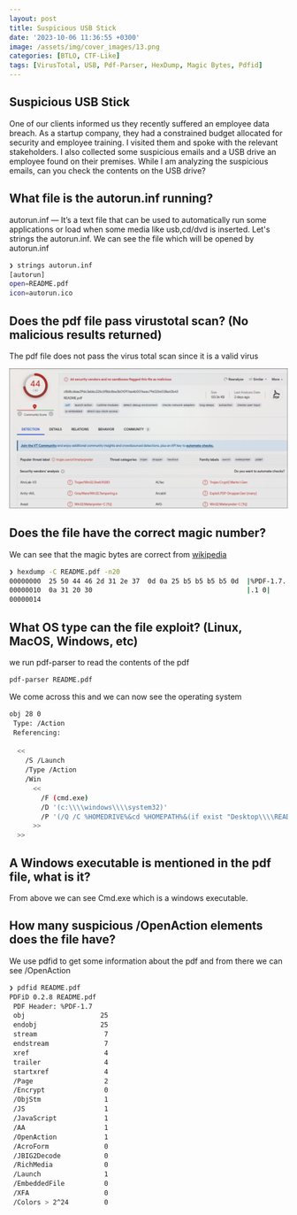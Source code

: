```yaml
---
layout: post
title: Suspicious USB Stick
date: '2023-10-06 11:36:55 +0300'
image: /assets/img/cover_images/13.png
categories: [BTLO, CTF-Like]
tags: [VirusTotal, USB, Pdf-Parser, HexDump, Magic Bytes, Pdfid]
---
```


## Suspicious USB Stick
One of our clients informed us they recently suffered an employee data breach. As a startup company, they had a constrained budget allocated for security and employee training. I visited them and spoke with the relevant stakeholders. I also collected some suspicious emails and a USB drive an employee found on their premises. While I am analyzing the suspicious emails, can you check the contents on the USB drive? 

## What file is the autorun.inf running?
autorun.inf — It’s a text file that can be used to automatically run some applications or load when some media like usb,cd/dvd is inserted. Let's strings the autorun.inf. We can see the file which will be opened by autorun.inf
```bash
❯ strings autorun.inf
[autorun]
open=README.pdf
icon=autorun.ico
```

## Does the pdf file pass virustotal scan? (No malicious results returned) 

The pdf file does not pass the virus total scan since it is a valid virus

![img-description](/assets/img/suspicious-usb/1.png)

## Does the file have the correct magic number? 

We can see that the magic bytes are correct from [wikipedia](https://en.wikipedia.org/wiki/List_of_file_signatures)
```bash
❯ hexdump -C README.pdf -n20
00000000  25 50 44 46 2d 31 2e 37  0d 0a 25 b5 b5 b5 b5 0d  |%PDF-1.7..%.....|
00000010  0a 31 20 30                                       |.1 0|
00000014
```

## What OS type can the file exploit? (Linux, MacOS, Windows, etc) 

we run pdf-parser to read the contents of the pdf
```bash
pdf-parser README.pdf 
```
We come across this and we can now see the operating system 
```bash
obj 28 0
 Type: /Action
 Referencing: 

  <<
    /S /Launch
    /Type /Action
    /Win
      <<
        /F (cmd.exe)
        /D '(c:\\\\windows\\\\system32)'
        /P '(/Q /C %HOMEDRIVE%&cd %HOMEPATH%&(if exist "Desktop\\\\README.pdf" (cd "Desktop"))&(if exist "My Documents\\\\README.pdf" (cd "My Documents"))&(if exist "Documents\\\\README.pdf" (cd "Documents"))&(if exist "Escritorio\\\\README.pdf" (cd "Escritorio"))&(if exist "Mis Documentos\\\\README.pdf" (cd "Mis Documentos"))&(start README.pdf)\n\n\n\n\n\n\n\n\n\nTo view the encrypted content please tick the "Do not show this message again" box and press Open.)'
      >>
  >>
```

## A Windows executable is mentioned in the pdf file, what is it?

From above we can see Cmd.exe which is a windows executable.

## How many suspicious /OpenAction elements does the file have?

We use pdfid to get some information about the pdf and from there we can see /OpenAction
```bash
❯ pdfid README.pdf
PDFiD 0.2.8 README.pdf
 PDF Header: %PDF-1.7
 obj                   25
 endobj                25
 stream                 7
 endstream              7
 xref                   4
 trailer                4
 startxref              4
 /Page                  2
 /Encrypt               0
 /ObjStm                1
 /JS                    1
 /JavaScript            1
 /AA                    1
 /OpenAction            1
 /AcroForm              0
 /JBIG2Decode           0
 /RichMedia             0
 /Launch                1
 /EmbeddedFile          0
 /XFA                   0
 /Colors > 2^24         0
```